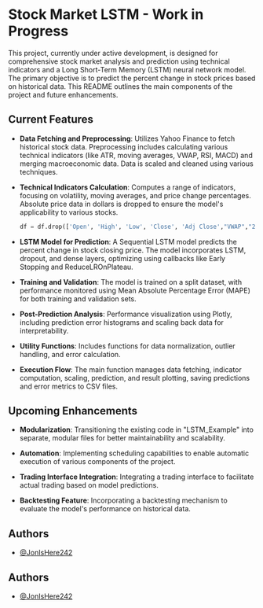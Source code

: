 # Stock Market LSTM - Work in Progress

This project, currently under active development, is designed for comprehensive stock market analysis and prediction using technical indicators and a Long Short-Term Memory (LSTM) neural network model. The primary objective is to predict the percent change in stock prices based on historical data. This README outlines the main components of the project and future enhancements.

## Current Features

- **Data Fetching and Preprocessing**: Utilizes Yahoo Finance to fetch historical stock data. Preprocessing includes calculating various technical indicators (like ATR, moving averages, VWAP, RSI, MACD) and merging macroeconomic data. Data is scaled and cleaned using various techniques.

- **Technical Indicators Calculation**: Computes a range of indicators, focusing on volatility, moving averages, and price change percentages. Absolute price data in dollars is dropped to ensure the model's applicability to various stocks.

    ```py
    df = df.drop(['Open', 'High', 'Low', 'Close', 'Adj Close',"VWAP","200DAY_ATR-","200DAY_ATR", 'Volume', 'atr', '200ma', '14ma'], axis=1)
    ```

- **LSTM Model for Prediction**: A Sequential LSTM model predicts the percent change in stock closing price. The model incorporates LSTM, dropout, and dense layers, optimizing using callbacks like Early Stopping and ReduceLROnPlateau.

- **Training and Validation**: The model is trained on a split dataset, with performance monitored using Mean Absolute Percentage Error (MAPE) for both training and validation sets.

- **Post-Prediction Analysis**: Performance visualization using Plotly, including prediction error histograms and scaling back data for interpretability.

- **Utility Functions**: Includes functions for data normalization, outlier handling, and error calculation.

- **Execution Flow**: The main function manages data fetching, indicator computation, scaling, prediction, and result plotting, saving predictions and error metrics to CSV files.

## Upcoming Enhancements

- **Modularization**: Transitioning the existing code in "LSTM_Example" into separate, modular files for better maintainability and scalability.

- **Automation**: Implementing scheduling capabilities to enable automatic execution of various components of the project.

- **Trading Interface Integration**: Integrating a trading interface to facilitate actual trading based on model predictions.

- **Backtesting Feature**: Incorporating a backtesting mechanism to evaluate the model's performance on historical data.

## Authors

- [@JonIsHere242](https://github.com/JonIsHere242)
## Authors

- [@JonIsHere242](https://github.com/JonIsHere242)

